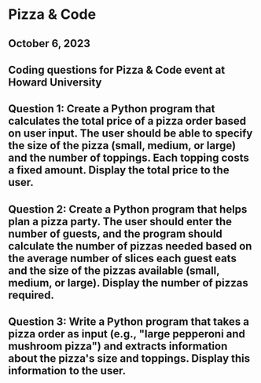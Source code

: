 # Pizza & Code 
## October 6, 2023
## Coding questions for Pizza &amp; Code event at Howard University

## Question 1: Create a Python program that calculates the total price of a pizza order based on user input. The user should be able to specify the size of the pizza (small, medium, or large) and the number of toppings. Each topping costs a fixed amount. Display the total price to the user.

## Question 2: Create a Python program that helps plan a pizza party. The user should enter the number of guests, and the program should calculate the number of pizzas needed based on the average number of slices each guest eats and the size of the pizzas available (small, medium, or large). Display the number of pizzas required.

## Question 3: Write a Python program that takes a pizza order as input (e.g., "large pepperoni and mushroom pizza") and extracts information about the pizza's size and toppings. Display this information to the user.

